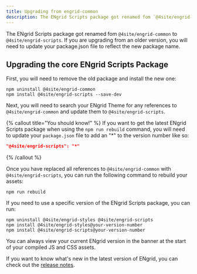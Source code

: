 ```yaml
---
title: Upgrading from engrid-common
description: The ENgrid Scripts package got renamed fom `@4site/engrid-common` to `@4site/engrid-scripts`. If you are upgrading from an older version, you will need to update your package.json file to reflect the new package name.
---
```


The ENgrid Scripts package got renamed fom `@4site/engrid-common` to `@4site/engrid-scripts`. If you are upgrading from an older version, you will need to update your package.json file to reflect the new package name.

## Upgrading the core ENgrid Scripts Package

First, you will need to remove the old package and install the new one:

```shell
npm uninstall @4site/engrid-common
npm install @4site/engrid-scripts --save-dev
```

Next, you will need to search your ENgrid Theme for any references to `@4site/engrid-common` and update them to `@4site/engrid-scripts`.

{% callout title="You should know!" %}
If you want to get the latest ENgrid Scripts package when using the `npm run rebuild` command, you will need to update your `package.json` file to add an "\*" to the version number like so:

```json
"@4site/engrid-scripts": "*"
```

{% /callout %}

Once you have replaced all references to `@4site/engrid-common` with `@4site/engrid-scripts`, you can run the following command to rebuild your assets:

```shell
npm run rebuild
```

If you need to use a specific version of the ENgrid Scripts package, you can run:

```shell
npm uninstall @4site/engrid-styles @4site/engrid-scripts
npm install @4site/engrid-styles@your-version-number
npm install @4site/engrid-scripts@your-version-number
```

You can always view your current ENgrid version in the banner at the start of your compiled JS and CSS assets.

If you want to know what's new in the latest version of ENgrid, you can check out the [release notes](https://www.4sitestudios.com/engrid-release-notes/).
